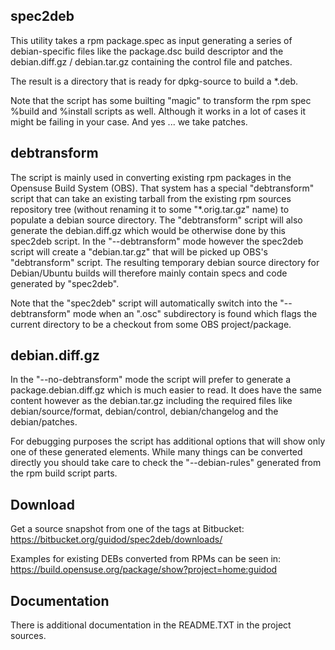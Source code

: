 ## spec2deb ##

This utility takes a rpm package.spec as input generating a series of
debian-specific files like the package.dsc build descriptor and the
debian.diff.gz / debian.tar.gz containing the control file and patches.

The result is a directory that is ready for dpkg-source to build a *.deb.

Note that the script has some builting "magic" to transform the rpm spec
%build and %install scripts as well. Although it works in a lot of cases 
it might be failing in your case. And yes ... we take patches.

## debtransform ##

The script is mainly used in converting existing rpm packages in the
Opensuse Build System (OBS). That system has a special "debtransform"
script that can take an existing tarball from the existing rpm sources
repository tree (without renaming it to some "*.orig.tar.gz" name) to
populate a debian source directory. The "debtransform" script will also
generate the debian.diff.gz which would be otherwise done by this
spec2deb script. In the "--debtransform" mode however the spec2deb
script will create a "debian.tar.gz" that will be picked up OBS's 
"debtransform" script. The resulting temporary debian source directory 
for Debian/Ubuntu builds will therefore mainly contain specs and code 
generated by "spec2deb". 

Note that the "spec2deb" script will automatically switch into the
"--debtransform" mode when an ".osc" subdirectory is found which flags
the current directory to be a checkout from some OBS project/package.

## debian.diff.gz ##

In the "--no-debtransform" mode the script will prefer to generate a
package.debian.diff.gz which is much easier to read. It does have the
same content however as the debian.tar.gz including the required files
like debian/source/format, debian/control, debian/changelog and the
debian/patches.

For debugging purposes the script has additional options that will
show only one of these generated elements. While many things can be
converted directly you should take care to check the "--debian-rules"
generated from the rpm build script parts.

## Download ##

Get a source snapshot from one of the tags at Bitbucket:   
<https://bitbucket.org/guidod/spec2deb/downloads/>

Examples for existing DEBs converted from RPMs can be seen in:   
<https://build.opensuse.org/package/show?project=home:guidod>

## Documentation ##

There is additional documentation in the README.TXT in the project sources.
